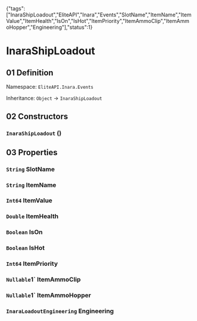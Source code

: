 {"tags":["InaraShipLoadout","EliteAPI","Inara","Events","SlotName","ItemName","ItemValue","ItemHealth","IsOn","IsHot","ItemPriority","ItemAmmoClip","ItemAmmoHopper","Engineering"],"status":1}

# InaraShipLoadout

## 01 Definition

Namespace: `EliteAPI.Inara.Events`

Inheritance: `Object` → `InaraShipLoadout`

## 02 Constructors

### `InaraShipLoadout` ()

## 03 Properties

### `String` SlotName

### `String` ItemName

### `Int64` ItemValue

### `Double` ItemHealth

### `Boolean` IsOn

### `Boolean` IsHot

### `Int64` ItemPriority

### `Nullable`1` ItemAmmoClip

### `Nullable`1` ItemAmmoHopper

### `InaraLoadoutEngineering` Engineering

